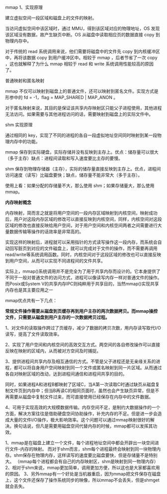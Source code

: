 mmap 
1、实现原理

建立虚拟空间一段区域和磁盘上的文件的映射。

当访问虚拟空间中该区域时，通过 MMU，得到该区域对应的物理地址，OS 发现该区域没有数据，故产生缺页中断。OS 从磁盘中读取相应页的数据直接 copy 到物理内存中。

对于传统的 read 系统调用来说，他们需要将磁盘中的文件先 copy 到内核缓冲区中，再将该数据 copy 到用户缓冲区中。相较于 mmap ，后者节省了一次 copy ，这也就解释了为什么 mmap 相较于 read 和 write 系统调用性能较高的原因了。

普通映射和匿名映射

mmap 不仅可以映射到磁盘上的普通文件，还可以映射到匿名文件。实现方式是形参中的 fd = -1，flag = MAP_SHARED | MAP_ANON 。

对于匿名映射来说，其目的是保证该共享内存映射区只能父子进程使用，其他进程无法访问。如果需要与其他进程访问的话，需要映射到磁盘上的实际文件中。

shm 实现原理

通过相同的 key，实现了不同的进程的各自一段虚拟地址空间同时映射到某一段物理内存中的功能。



mmap 保存到实际硬盘，实际存储并没有反映到主存上。优点：储存量可以很大（多于主存）缺点：进程间读取和写入速度要比主存的要慢。

shm 保存到物理存储器（主存），实际的储存量直接反映到主存上。优点，进程间访问速度（读写）比磁盘要快；缺点，储存量不能非常大（多于主存）。

使用上看：如果分配的存储量不大，那么使用 shm；如果存储量大，那么使用 mmap。

**内存映射概念**

内存映射，简而言之就是将用户空间的一段内存区域映射到内核空间，映射成功后，用户对这段内存区域的修改可以直接反映到内核空间，同样，内核空间对这段区域的修改也直接反映给用户空间，对于用户空间和内核空间两者之间需要进行大量数据传输等操作的话效率是非常高的。

实现这样的映射后，进程就可以采用指针的方式读写操作这一段内存，而系统会自动回写脏页到对应的文件磁盘上，就可以完成对于文件的操作，而不需要再调用read/write等系统调用函数。同时，内核空间对于这段区域的修改也可以直接反映到用户空间，从而可以实现不同进程间的文件共享。

实际上，mmap()系统调用并不是完全为了用于共享内存而设计的。它本身提供了不同于一般对普通文件的访问方式，进程可以像读写内存一样对普通文件的操作。而Posix或System V的共享内存IPC则纯粹用于共享目的，当然mmap()实现共享内存也是其主要应用之一

mmap优点共有一下几点：

**常规文件操作需要从磁盘到页缓存再到用户主存的两次数据拷贝。而mmap操控文件，只需要从磁盘到用户主存的一次数据拷贝过程。**

1、对文件的读取操作跨过了页缓存，减少了数据的拷贝次数，用内存读写取代I/O读写，提高了文件读取效率。

2、实现了用户空间和内核空间的高效交互方式。两空间的各自修改操作可以直接反映在映射的区域内，从而被对方空间及时捕捉。

3、提供进程间共享内存及相互通信的方式。不管是父子进程还是无亲缘关系的进程，都可以将自身用户空间映射到同一个文件或匿名映射到同一片区域。从而通过各自对映射区域的改动，达到进程间通信和进程间共享的目的。

   同时，如果进程A和进程B都映射了区域C，当A第一次读取C时通过缺页从磁盘复制文件页到内存中；但当B再读C的相同页面时，虽然也会产生缺页异常，但是不再需要从磁盘中复制文件过来，而可直接使用已经保存在内存中的文件数据。

4、可用于实现高效的大规模数据传输。内存空间不足，是制约大数据操作的一个方面，解决方案往往是借助硬盘空间协助操作，补充内存的不足。但是进一步会造成大量的文件I/O操作，极大影响效率。这个问题可以通过mmap映射很好的解决。换句话说，但凡是需要用磁盘空间代替内存的时候，mmap都可以发挥其功效。

1、mmap是在磁盘上建立一个文件，每个进程地址空间中都会开辟出一块空间进行文件-内存的映射。
而对于shm而言，shm每个进程最终会映射到同一块物理内存。shm保存在物理内存，这样读写的速度要比磁盘要快，但是存储量不是特别大。
（mmap每个进程都会有自己的内存映射区，shm是映射到同一物理内存）
2、相对于shm来说，mmap更加简单，调用更加方便，所以这也是大家都喜欢用的原因。
3、另外mmap有一个好处是当机器重启，因为mmap把文件保存在磁盘上，这个文件还保存了操作系统同步的映像，所以mmap不会丢失，但是shmget就会丢失。


 